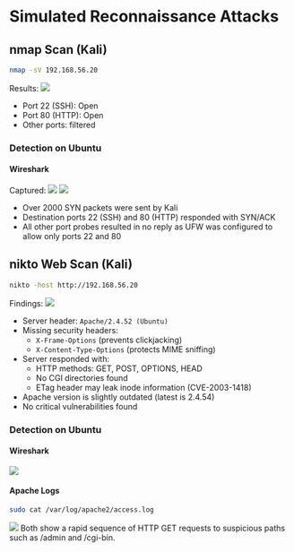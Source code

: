 # Simulated Reconnaissance Attacks
## nmap Scan (Kali)
```bash
nmap -sV 192.168.56.20
```

Results:
![](Pasted%20image%2020250716025930.png)
- Port 22 (SSH): Open
- Port 80 (HTTP): Open
- Other ports: filtered
### Detection on Ubuntu
#### Wireshark
Captured:
![](Pasted%20image%2020250716035540.png)
![](Pasted%20image%2020250716035305.png)
- Over 2000 SYN packets were sent by Kali
- Destination ports 22 (SSH) and 80 (HTTP) responded with SYN/ACK
- All other port probes resulted in no reply as UFW was configured to allow only ports 22 and 80

## nikto Web Scan (Kali)
```bash
nikto -host http://192.168.56.20
```
Findings:
![](Pasted%20image%2020250716040758.png)
- Server header: `Apache/2.4.52 (Ubuntu)`
- Missing security headers:
    - `X-Frame-Options` (prevents clickjacking)
    - `X-Content-Type-Options` (protects MIME sniffing)
- Server responded with:
    - HTTP methods: GET, POST, OPTIONS, HEAD
    - No CGI directories found
    - ETag header may leak inode information (CVE-2003-1418)
- Apache version is slightly outdated (latest is 2.4.54)
- No critical vulnerabilities found
### Detection on Ubuntu
#### Wireshark
![](Pasted%20image%2020250716043629.png)
#### Apache Logs
``` bash
sudo cat /var/log/apache2/access.log
```
![](Pasted%20image%2020250716042957.png)
Both show a rapid sequence of HTTP GET requests to suspicious paths such as /admin and /cgi-bin.


